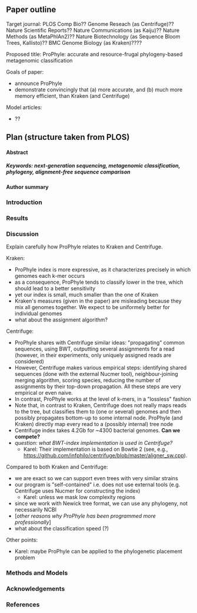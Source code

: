 ## Paper outline

Target journal: PLOS Comp Bio?? Genome Reseach (as Centrifuge)?? Nature Scientific Reports?? Nature Communications (as Kaiju)?? Nature Methods (as MetaPhlAn2)?? Nature Biotechnology (as Sequence Bloom Trees, Kallisto)?? BMC Genome Biology (as Kraken)????

Proposed title: ProPhyle: accurate and resource-frugal phylogeny-based metagenomic classification

Goals of paper: 
* announce ProPhyle
* demonstrate convincingly that (a) more accurate, and (b) much more memory efficient, than Kraken (and Centrifuge)

Model articles:
* ??

## Plan (structure taken from PLOS)

#### Abstract
##### Keywords: next-generation sequencing, metagenomic classification, phylogeny, alignment-free sequence comparison

#### Author summary

### Introduction

### Results

### Discussion

Explain carefully how ProPhyle relates to Kraken and Centrifuge.

Kraken: 
* ProPhyle index is more expressive, as it characterizes precisely in which genomes each k-mer occurs
* as a consequence, ProPhyle tends to classify lower in the tree, which should lead to a better sensitivity
* yet our index is small, much smaller than the one of Kraken
* Kraken's measures (given in the paper) are misleading because they mix all genomes together. We expect to be uniformely better for individual genomes
* what about the assignment algorithm?

Centrifuge:
* ProPhyle shares with Centrifuge similar ideas: "propagating" common sequences, using BWT, outputting several assignments for a read (however, in their experiments, only uniquely assigned reads are considered)
* However, Centrifuge makes various empirical steps: identifying shared sequences (done with the external Nucmer tool), neighbour-joining merging algorithm, scoring species, reducing the number of assignments by their top-down propagation. All these steps are very empirical or even naive. 
* In contrast, ProPhyle works at the level of k-mers, in a "lossless" fashion
* Note that, in contrast to Kraken, Centrifuge does not really maps reads to the tree, but classifies them to (one or several) genomes and then possibly propagates bottom-up to some internal node. ProPhyle (and Kraken) directly map every read to a (possibly internal) tree node
* Centrifuge index takes 4.2Gb for ~4300 bacterial genomes. **Can we compete?**
* *question: what BWT-index implementation is used in Centrifuge?*
   * Karel: Their implementation is based on Bowtie 2 (see, e.g., https://github.com/infphilo/centrifuge/blob/master/aligner_sw.cpp).

Compared to both Kraken and Centrifuge:
* we are exact so we can support even trees with very similar strains
* our program is "self-contained" i.e. does not use external tools (e.g. Centrifuge uses Nucmer for constructing the index)
   * Karel: unless we mask low complexity regions
* since we work with Newick tree format, we can use any phylogeny, not necessarily NCBI
* [*other reasons why ProPhyle has been programmed more professionally*]
* what about the classification speed (?)

Other points: 
* Karel: maybe ProPhyle can be applied to the phylogenetic placement problem

### Methods and Models

### Acknowledgements

### References
